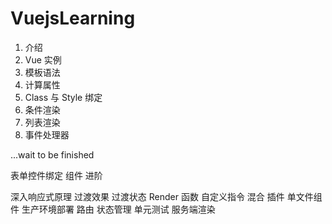 # VuejsLearning

1. 介绍
2. Vue 实例
3. 模板语法
4. 计算属性
5. Class 与 Style 绑定
6. 条件渲染
8. 列表渲染
9. 事件处理器

...wait to be finished


表单控件绑定
组件
进阶

深入响应式原理
过渡效果
过渡状态
Render 函数
自定义指令
混合
插件
单文件组件
生产环境部署
路由
状态管理
单元测试
服务端渲染
